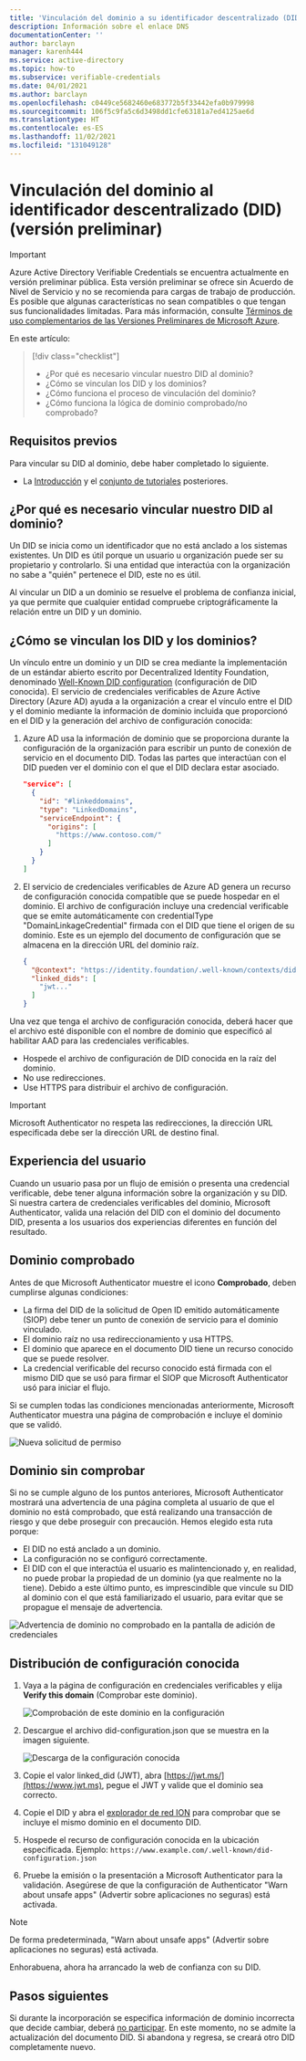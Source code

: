 ```yaml
---
title: 'Vinculación del dominio a su identificador descentralizado (DID) (versión preliminar): credenciales verificables de Azure Active Directory'
description: Información sobre el enlace DNS
documentationCenter: ''
author: barclayn
manager: karenh444
ms.service: active-directory
ms.topic: how-to
ms.subservice: verifiable-credentials
ms.date: 04/01/2021
ms.author: barclayn
ms.openlocfilehash: c0449ce5682460e683772b5f33442efa0b979998
ms.sourcegitcommit: 106f5c9fa5c6d3498dd1cfe63181a7ed4125ae6d
ms.translationtype: HT
ms.contentlocale: es-ES
ms.lasthandoff: 11/02/2021
ms.locfileid: "131049128"
---
```

# <a name="link-your-domain-to-your-decentralized-identifier-did-preview"></a>Vinculación del dominio al identificador descentralizado (DID) (versión preliminar)

> [!IMPORTANT]
> Azure Active Directory Verifiable Credentials se encuentra actualmente en versión preliminar pública.
> Esta versión preliminar se ofrece sin Acuerdo de Nivel de Servicio y no se recomienda para cargas de trabajo de producción. Es posible que algunas características no sean compatibles o que tengan sus funcionalidades limitadas. Para más información, consulte [Términos de uso complementarios de las Versiones Preliminares de Microsoft Azure](https://azure.microsoft.com/support/legal/preview-supplemental-terms/).

En este artículo:
> [!div class="checklist"]
> * ¿Por qué es necesario vincular nuestro DID al dominio?
> * ¿Cómo se vinculan los DID y los dominios?
> * ¿Cómo funciona el proceso de vinculación del dominio?
> * ¿Cómo funciona la lógica de dominio comprobado/no comprobado?

## <a name="prerequisites"></a>Requisitos previos

Para vincular su DID al dominio, debe haber completado lo siguiente.

- La [Introducción](get-started-verifiable-credentials.md) y el [conjunto de tutoriales](enable-your-tenant-verifiable-credentials.md) posteriores.

## <a name="why-do-we-need-to-link-our-did-to-our-domain"></a>¿Por qué es necesario vincular nuestro DID al dominio?

Un DID se inicia como un identificador que no está anclado a los sistemas existentes. Un DID es útil porque un usuario u organización puede ser su propietario y controlarlo. Si una entidad que interactúa con la organización no sabe a "quién" pertenece el DID, este no es útil.

Al vincular un DID a un dominio se resuelve el problema de confianza inicial, ya que permite que cualquier entidad compruebe criptográficamente la relación entre un DID y un dominio.

## <a name="how-do-we-link-dids-and-domains"></a>¿Cómo se vinculan los DID y los dominios?

Un vínculo entre un dominio y un DID se crea mediante la implementación de un estándar abierto escrito por Decentralized Identity Foundation, denominado [Well-Known DID configuration](https://identity.foundation/.well-known/resources/did-configuration/) (configuración de DID conocida). El servicio de credenciales verificables de Azure Active Directory (Azure AD) ayuda a la organización a crear el vínculo entre el DID y el dominio mediante la información de dominio incluida que proporcionó en el DID y la generación del archivo de configuración conocida:

1. Azure AD usa la información de dominio que se proporciona durante la configuración de la organización para escribir un punto de conexión de servicio en el documento DID. Todas las partes que interactúan con el DID pueden ver el dominio con el que el DID declara estar asociado.  

    ```json
    "service": [
      {
        "id": "#linkeddomains",
        "type": "LinkedDomains",
        "serviceEndpoint": {
          "origins": [
            "https://www.contoso.com/"
          ]
        }
      }
    ]
    ```

2. El servicio de credenciales verificables de Azure AD genera un recurso de configuración conocida compatible que se puede hospedar en el dominio. El archivo de configuración incluye una credencial verificable que se emite automáticamente con credentialType "DomainLinkageCredential" firmada con el DID que tiene el origen de su dominio. Este es un ejemplo del documento de configuración que se almacena en la dirección URL del dominio raíz.


    ```json
    {
      "@context": "https://identity.foundation/.well-known/contexts/did-configuration-v0.0.jsonld",
      "linked_dids": [
        "jwt..."
      ]
    }
    ```

Una vez que tenga el archivo de configuración conocida, deberá hacer que el archivo esté disponible con el nombre de dominio que especificó al habilitar AAD para las credenciales verificables.

* Hospede el archivo de configuración de DID conocida en la raíz del dominio.
* No use redirecciones.
* Use HTTPS para distribuir el archivo de configuración.

>[!IMPORTANT]
>Microsoft Authenticator no respeta las redirecciones, la dirección URL especificada debe ser la dirección URL de destino final.

## <a name="user-experience"></a>Experiencia del usuario 

Cuando un usuario pasa por un flujo de emisión o presenta una credencial verificable, debe tener alguna información sobre la organización y su DID. Si nuestra cartera de credenciales verificables del dominio, Microsoft Authenticator, valida una relación del DID con el dominio del documento DID, presenta a los usuarios dos experiencias diferentes en función del resultado.

## <a name="verified-domain"></a>Dominio comprobado

Antes de que Microsoft Authenticator muestre el icono **Comprobado**, deben cumplirse algunas condiciones:

* La firma del DID de la solicitud de Open ID emitido automáticamente (SIOP) debe tener un punto de conexión de servicio para el dominio vinculado.
* El dominio raíz no usa redireccionamiento y usa HTTPS.
* El dominio que aparece en el documento DID tiene un recurso conocido que se puede resolver.
* La credencial verificable del recurso conocido está firmada con el mismo DID que se usó para firmar el SIOP que Microsoft Authenticator usó para iniciar el flujo.

Si se cumplen todas las condiciones mencionadas anteriormente, Microsoft Authenticator muestra una página de comprobación e incluye el dominio que se validó.

![Nueva solicitud de permiso](media/how-to-dnsbind/new-permission-request.png) 

## <a name="unverified-domain"></a>Dominio sin comprobar

Si no se cumple alguno de los puntos anteriores, Microsoft Authenticator mostrará una advertencia de una página completa al usuario de que el dominio no está comprobado, que está realizando una transacción de riesgo y que debe proseguir con precaución. Hemos elegido esta ruta porque:

* El DID no está anclado a un dominio.
* La configuración no se configuró correctamente.
* El DID con el que interactúa el usuario es malintencionado y, en realidad, no puede probar la propiedad de un dominio (ya que realmente no la tiene). Debido a este último punto, es imprescindible que vincule su DID al dominio con el que está familiarizado el usuario, para evitar que se propague el mensaje de advertencia.

![Advertencia de dominio no comprobado en la pantalla de adición de credenciales](media/how-to-dnsbind/add-credential-not-verified-authenticated.png)

## <a name="distribute-well-known-config"></a>Distribución de configuración conocida

1. Vaya a la página de configuración en credenciales verificables y elija **Verify this domain** (Comprobar este dominio).

   ![Comprobación de este dominio en la configuración](media/how-to-dnsbind/settings-verify.png) 

2. Descargue el archivo did-configuration.json que se muestra en la imagen siguiente.

   ![Descarga de la configuración conocida](media/how-to-dnsbind/verify-download.png) 

3. Copie el valor linked_did (JWT), abra [https://jwt.ms/](https://www.jwt.ms), pegue el JWT y valide que el dominio sea correcto.

4. Copie el DID y abra el [explorador de red ION](https://identity.foundation/ion/explorer) para comprobar que se incluye el mismo dominio en el documento DID. 

5. Hospede el recurso de configuración conocida en la ubicación especificada. Ejemplo: `https://www.example.com/.well-known/did-configuration.json`

6. Pruebe la emisión o la presentación a Microsoft Authenticator para la validación. Asegúrese de que la configuración de Authenticator "Warn about unsafe apps" (Advertir sobre aplicaciones no seguras) está activada.

>[!NOTE]
>De forma predeterminada, "Warn about unsafe apps" (Advertir sobre aplicaciones no seguras) está activada.

Enhorabuena, ahora ha arrancado la web de confianza con su DID.

## <a name="next-steps"></a>Pasos siguientes

Si durante la incorporación se especifica información de dominio incorrecta que decide cambiar, deberá [no participar](how-to-opt-out.md). En este momento, no se admite la actualización del documento DID. Si abandona y regresa, se creará otro DID completamente nuevo.
